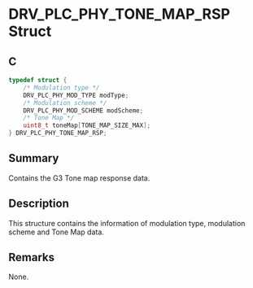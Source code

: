 # DRV_PLC_PHY_TONE_MAP_RSP Struct

## C

```c
typedef struct {
    /* Modulation type */
    DRV_PLC_PHY_MOD_TYPE modType;
    /* Modulation scheme */
    DRV_PLC_PHY_MOD_SCHEME modScheme;
    /* Tone Map */
    uint8_t toneMap[TONE_MAP_SIZE_MAX];
} DRV_PLC_PHY_TONE_MAP_RSP;
```

## Summary

Contains the G3 Tone map response data.

## Description

This structure contains the information of modulation type, modulation scheme and Tone Map data.

## Remarks

None.
